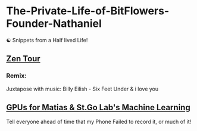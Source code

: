 # The-Private-Life-of-BitFlowers-Founder-Nathaniel
☯️ Snippets from a Half lived Life!

## [Zen Tour](https://www.youtube.com/watch?v=OUQcflwy55U)
### Remix:
Juxtapose with music: Billy Eilish - Six Feet Under &amp; i love you

## [GPUs for Matias & St.Go Lab's Machine Learning](https://youtu.be/WhkcmZgcm1Y)
Tell everyone ahead of time that my Phone Failed to record it, or much of it!
